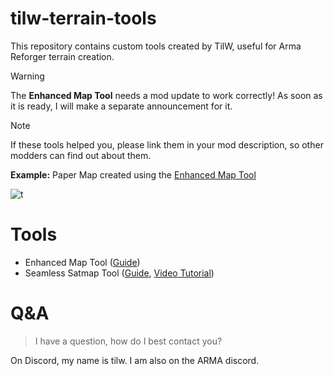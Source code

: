 # tilw-terrain-tools
This repository contains custom tools created by TilW, useful for Arma Reforger terrain creation.

> [!WARNING]
> The **Enhanced Map Tool** needs a mod update to work correctly! As soon as it is ready, I will make a separate announcement for it.

> [!NOTE]
> If these tools helped you, please link them in your mod description, so other modders can find out about them.
>
> **Example:** Paper Map created using the [Enhanced Map Tool](https://github.com/Til-Weimann/tilw-terrain-tools/)

![t](https://github.com/user-attachments/assets/78a4a97c-17d9-493c-a73e-16b32de27c2c)

# Tools

- Enhanced Map Tool ([Guide](https://github.com/Til-Weimann/tilw-terrain-tools/wiki/Enhanced-Map-Tool))
- Seamless Satmap Tool ([Guide](https://github.com/Til-Weimann/tilw-terrain-tools/wiki/Seamless-Satmap-Tool), [Video Tutorial](https://youtu.be/IuKbrGqPy1g))

# Q&A

> I have a question, how do I best contact you?

On Discord, my name is tilw. I am also on the ARMA discord.
